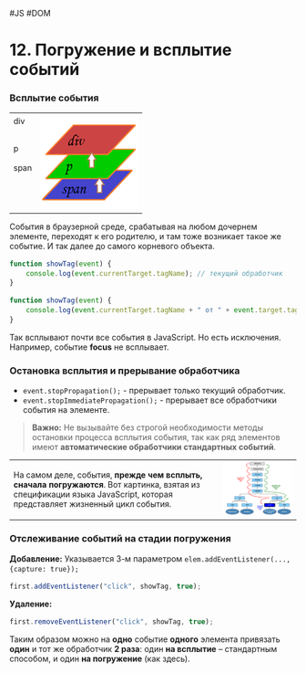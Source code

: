 #JS #DOM

# 12. Погружение и всплытие событий

### Всплытие события

|   |   |
|---|---|
| <div id="first" onclick="showTag(event)">div<br><br><p id="second" onclick="showTag(event)">p<br><br><span id="third" onclick="showTag(event)">span</span><br><br></p><br><br></div> | ![](heap/_files/js/Pasted%20image%2020241002012103.png) |

События в браузерной среде, срабатывая на любом дочернем элементе, переходят к его родителю, и там тоже возникает такое же событие. И так далее до самого корневого объекта.

```javascript
function showTag(event) {
    console.log(event.currentTarget.tagName); // текущий обработчик
}
```

```javascript
function showTag(event) {
    console.log(event.currentTarget.tagName + " от " + event.target.tagName); // корневой обработчик
}
```

Так всплывают почти все события в JavaScript. Но есть исключения. Например, событие **focus** не всплывает.

### Остановка всплытия и прерывание обработчика

- `event.stopPropagation();` - прерывает только текущий обработчик.
- `event.stopImmediatePropagation();` - прерывает все обработчики события на элементе.

> **Важно:** Не вызывайте без строгой необходимости методы остановки процесса всплытия события, так как ряд элементов имеют **автоматические обработчики стандартных событий**.

|   |   |
|---|---|
| На самом деле, события, **прежде чем всплыть, сначала погружаются**. Вот картинка, взятая из спецификации языка JavaScript, которая представляет жизненный цикл события. | ![](heap/_files/js/Pasted%20image%2020241002012120.png) |

### Отслеживание событий на стадии погружения

**Добавление:** Указывается 3-м параметром `elem.addEventListener(..., {capture: true});`

```javascript
first.addEventListener("click", showTag, true);
```

**Удаление:**

```javascript
first.removeEventListener("click", showTag, true);
```

Таким образом можно на **одно** событие **одного** элемента привязать **один** и тот же обработчик **2 раза**: один **на всплытие** – стандартным способом, и один **на погружение** (как здесь).
